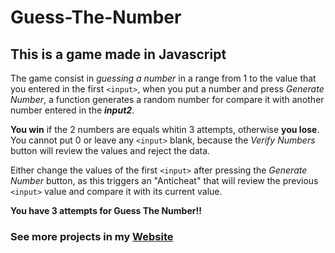# Guess-The-Number

## **This is a game made in Javascript**

The game consist in *guessing a number* in a range from 1 to the value that you entered in the first `<input>`, when you put a number and press *Generate Number*, a function generates a random number for compare it with another number entered in the ***input2***.

**You win** if the 2 numbers are equals whitin 3 attempts, otherwise **you lose**. You cannot put 0 or leave any `<input>` blank, because the *Verify Numbers* button will review the values and reject the data.

Either change the values of the first `<input>` after pressing the *Generate Number* button, as this triggers an "Anticheat" that will review the previous `<input>` value and compare it with its current value.

**You have 3 attempts for Guess The Number!!**

### See more projects in my [Website](https://3dgar-xd.github.io/Portfolio/)
